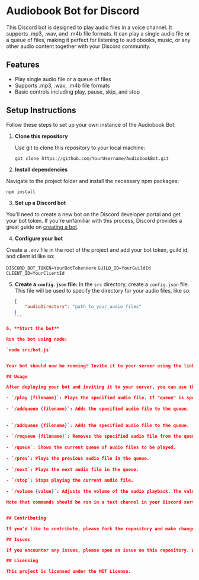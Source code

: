 # Audiobook Bot for Discord

This Discord bot is designed to play audio files in a voice channel. It supports .mp3, .wav, and .m4b file formats. It can play a single audio file or a queue of files, making it perfect for listening to audiobooks, music, or any other audio content together with your Discord community.

## Features
- Play single audio file or a queue of files
- Supports .mp3, .wav, .m4b file formats
- Basic controls including play, pause, skip, and stop

## Setup Instructions

Follow these steps to set up your own instance of the Audiobook Bot:

1. **Clone this repository**

   Use git to clone this repository to your local machine:
   
   `git clone https://github.com/YourUsername/AudiobookBot.git`

2. **Install dependencies**

Navigate to the project folder and install the necessary npm packages:

`npm install`


3. **Set up a Discord bot**

You'll need to create a new bot on the Discord developer portal and get your bot token. If you're unfamiliar with this process, Discord provides a great guide on [creating a bot](https://discordpy.readthedocs.io/en/stable/discord.html).

4. **Configure your bot**

Create a `.env` file in the root of the project and add your bot token, guild id, and client id like so:

`DISCORD_BOT_TOKEN=YourBotTokenHere`
`GUILD_ID=YourGuildId`
`CLIENT_ID=YourClientId`

5. **Create a `config.json` file:** In the `src` directory, create a `config.json` file. This file will be used to specify the directory for your audio files, like so:

 ```json
    {
        "audioDirectory": "path_to_your_audio_files"
    }
    ```

6. **Start the bot**

Run the bot using node:

`node src/bot.js`


Your bot should now be running! Invite it to your server using the link provided by Discord when you created your bot.

## Usage

After deploying your bot and inviting it to your server, you can use the following commands:

- `/play {filename}`: Plays the specified audio file. If "queue" is specified as the filename, it will play the queued up files. The audio file should be in the audio files directory specified in the `config.json` file under "audioDirectory". Currently, the bot supports `.mp3`, `.wav`, and `.m4b` files.
  
- `/addqueue {filename}`: Adds the specified audio file to the queue.
  
  
- `/addqueue {filename}`: Adds the specified audio file to the queue.
  
- `/rmqueue {filename}`: Removes the specified audio file from the queue.
  
- `/queue`: Shows the current queue of audio files to be played.
  
- `/prev`: Plays the previous audio file in the queue.
  
- `/next`: Plays the next audio file in the queue.
  
- `/stop`: Stops playing the current audio file.
  
- `/volume {value}`: Adjusts the volume of the audio playback. The value should be a number between 0 and 1.

Note that commands should be run in a text channel in your Discord server. Also, for `/play`, `/next`, `/prev`, and `/stop`, the user running the command should be in a voice channel.


## Contributing

If you'd like to contribute, please fork the repository and make changes as you'd like. Pull requests are warmly welcome.

## Issues

If you encounter any issues, please open an issue on this repository. We'll do our best to work on them.

## Licensing

This project is licensed under the MIT License.
